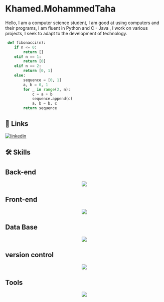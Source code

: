 # Khamed.MohammedTaha
Hello, I am a computer science student, I am good at using computers and their programs, I am fluent in Python and C - Java , I work on various projects, I seek to adapt to the development of technology.
```python
 def fibonacci(n):
    if n <= 0:
        return []
    elif n == 1:
        return [0]
    elif n == 2:
        return [0, 1]
    else:
        sequence = [0, 1]
        a, b = 0, 1
        for _ in range(2, n):
            c = a + b
            sequence.append(c)
            a, b = b, c
        return sequence


```


## 🔗 Links

[![linkedin](https://img.shields.io/badge/linkedin-0A66C2?style=for-the-badge&logo=linkedin&logoColor=white)](https://www.linkedin.com/in/khamed-mohammed-taha-7149b1267/)

## 🛠 Skills
<h2>Back-end</h2>
<p align="center">
  <a href="https://skillicons.dev">
    <img src="https://skillicons.dev/icons?i=python,django" />
  </a>
</p>
<h2>Front-end</h2>
<p align="center">
  <a href="https://skillicons.dev">
    <img src="https://skillicons.dev/icons?i=javascript,html,css" />
  </a>
</p>
<h2>Data Base</h2>
<p align="center">
  <a href="https://skillicons.dev">
    <img src="https://skillicons.dev/icons?i=postgresql" />
  </a>
</p>
<h2>version control</h2>
<p align="center">
  <a href="https://skillicons.dev">
    <img src="https://skillicons.dev/icons?i=git,github" />
  </a>
</p>
<h2>Tools</h2>
<p align="center">
  <a href="https://skillicons.dev">
    <img src="https://skillicons.dev/icons?i=vscode,spider" />
  </a>
</p>
